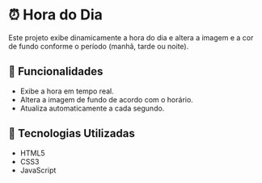 # ⏰ Hora do Dia

Este projeto exibe dinamicamente a hora do dia e altera a imagem e a cor de fundo conforme o período (manhã, tarde ou noite). 

## 🚀 Funcionalidades

- Exibe a hora em tempo real.
- Altera a imagem de fundo de acordo com o horário.
- Atualiza automaticamente a cada segundo.

## 📜 Tecnologias Utilizadas

- HTML5
- CSS3
- JavaScript

